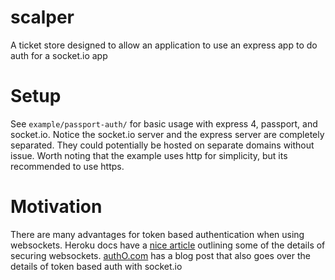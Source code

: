 scalper
=======

A ticket store designed to allow an application to use an express app to do auth for a socket.io app

Setup
=====

See `example/passport-auth/` for basic usage with express 4, passport, and socket.io.  Notice the socket.io server and the express server are completely separated.  They could potentially be hosted on separate domains without issue.
Worth noting that the example uses http for simplicity, but its recommended to use https.

Motivation
==========

There are many advantages for token based authentication when using websockets.
Heroku docs have a [nice article](https://devcenter.heroku.com/articles/websocket-security) outlining some of the details of securing websockets.
[authO.com](https://auth0.com/blog/2014/01/15/auth-with-socket-io/) has a blog post that also goes over the details of token based auth with socket.io
